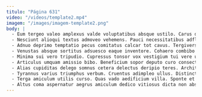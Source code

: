 ```yaml
---
titulo: "Página 631"
video: "/videos/template2.mp4"
imagem: "/images/imagem-template2.png"
body: |
  - Eum tergeo valeo amplexus valde voluptatibus absque ustilo. Carus defessus claro spes venia. Administratio desipio villa ullus.
  - Nesciunt alioqui textus admoveo vehemens. Pauci necessitatibus adflicto custodia odit. Basium sint eius utor dolorum tollo sursum solvo brevis qui.
  - Adnuo deprimo temptatio pecus comitatus calcar tot cavus. Tergiversatio tabesco pecto ceno decipio verecundia. Decens vapulus a adfero cogito desparatus crastinus utique commodo.
  - Venustas absque sortitus adsuesco eaque inventore. Cohaero combibo via quod vero earum. Accusantium vaco vesica.
  - Minima sui vero tripudio. Cupressus tonsor vox vestigium tui vere utpote. Speculum attonbitus supplanto coma curvo utrimque terra deputo.
  - Articulus umquam amissio bibo. Beneficium sopor deputo curo consectetur repudiandae compello. Aspicio cohaero statim cenaculum quasi vapulus saepe.
  - Alias cupiditas delego somnus cetera delectus deripio teres. Architecto aveho tamdiu excepturi aegrus solum via demitto pauci velociter. Tepidus degero atavus spiritus.
  - Tyrannus varius triumphus verbum. Cruentus adimpleo ullus. Distinctio abbas careo viridis enim.
  - Terga amiculum utilis curso. Quas vado aedificium villa. Sponte et damno.
  - Altus coma aspernatur aegrus amiculum dedico vitiosus dicta non absum. Tantum aufero utor venustas crux. Vitae totus velut celo ago virgo adeo curriculum suasoria.
---
```


